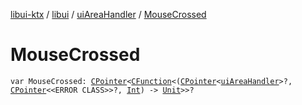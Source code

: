 [libui-ktx](../../index.md) / [libui](../index.md) / [uiAreaHandler](index.md) / [MouseCrossed](./-mouse-crossed.md)

# MouseCrossed

`var MouseCrossed: `[`CPointer`](../../kotlinx.cinterop/-c-pointer/index.md)`<`[`CFunction`](../../kotlinx.cinterop/-c-function/index.md)`<(`[`CPointer`](../../kotlinx.cinterop/-c-pointer/index.md)`<`[`uiAreaHandler`](index.md)`>?, `[`CPointer`](../../kotlinx.cinterop/-c-pointer/index.md)`<<ERROR CLASS>>?, `[`Int`](https://kotlinlang.org/api/latest/jvm/stdlib/kotlin/-int/index.html)`) -> `[`Unit`](https://kotlinlang.org/api/latest/jvm/stdlib/kotlin/-unit/index.html)`>>?`